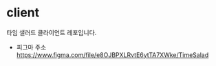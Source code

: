# client
타임 샐러드 클라이언트 레포입니다.

- 피그마 주소
https://www.figma.com/file/e8OJBPXLRvtE6ytTA7XWke/TimeSalad

